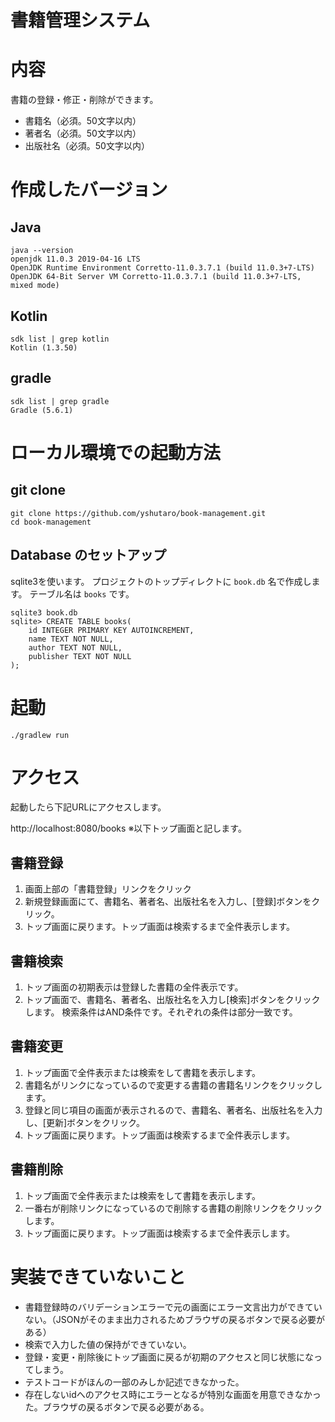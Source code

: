 書籍管理システム
====
# 内容

書籍の登録・修正・削除ができます。

+ 書籍名（必須。50文字以内）
+ 著者名（必須。50文字以内）
+ 出版社名（必須。50文字以内）

# 作成したバージョン

## Java

```shell script
java --version
openjdk 11.0.3 2019-04-16 LTS
OpenJDK Runtime Environment Corretto-11.0.3.7.1 (build 11.0.3+7-LTS)
OpenJDK 64-Bit Server VM Corretto-11.0.3.7.1 (build 11.0.3+7-LTS, mixed mode)
```

## Kotlin

```shell script
sdk list | grep kotlin
Kotlin (1.3.50) 
```

## gradle

```shell script
sdk list | grep gradle
Gradle (5.6.1)
```

# ローカル環境での起動方法

## git clone

```
git clone https://github.com/yshutaro/book-management.git
cd book-management
```

## Database のセットアップ

sqlite3を使います。
プロジェクトのトップディレクトに `book.db` 名で作成します。
テーブル名は `books` です。
```
sqlite3 book.db
sqlite> CREATE TABLE books(
	id INTEGER PRIMARY KEY AUTOINCREMENT,
	name TEXT NOT NULL,
	author TEXT NOT NULL,
	publisher TEXT NOT NULL
);
```

# 起動

```
./gradlew run     
```

# アクセス

起動したら下記URLにアクセスします。

http://localhost:8080/books
※以下トップ画面と記します。

## 書籍登録

1. 画面上部の「書籍登録」リンクをクリック
2. 新規登録画面にて、書籍名、著者名、出版社名を入力し、[登録]ボタンをクリック。
3. トップ画面に戻ります。トップ画面は検索するまで全件表示します。

## 書籍検索

1. トップ画面の初期表示は登録した書籍の全件表示です。
2. トップ画面で、書籍名、著者名、出版社名を入力し[検索]ボタンをクリックします。
検索条件はAND条件です。それぞれの条件は部分一致です。

## 書籍変更

1. トップ画面で全件表示または検索をして書籍を表示します。
2. 書籍名がリンクになっているので変更する書籍の書籍名リンクをクリックします。
3. 登録と同じ項目の画面が表示されるので、書籍名、著者名、出版社名を入力し、[更新]ボタンをクリック。
4. トップ画面に戻ります。トップ画面は検索するまで全件表示します。

## 書籍削除

1. トップ画面で全件表示または検索をして書籍を表示します。
2. 一番右が削除リンクになっているので削除する書籍の削除リンクをクリックします。
3. トップ画面に戻ります。トップ画面は検索するまで全件表示します。

# 実装できていないこと

+ 書籍登録時のバリデーションエラーで元の画面にエラー文言出力ができていない。（JSONがそのまま出力されるためブラウザの戻るボタンで戻る必要がある）
+ 検索で入力した値の保持ができていない。
+ 登録・変更・削除後にトップ画面に戻るが初期のアクセスと同じ状態になってしまう。
+ テストコードがほんの一部のみしか記述できなかった。
+ 存在しないidへのアクセス時にエラーとなるが特別な画面を用意できなかった。ブラウザの戻るボタンで戻る必要がある。